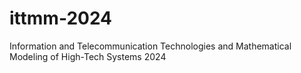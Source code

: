# ittmm-2024
Information and Telecommunication Technologies and Mathematical Modeling of High-Tech Systems 2024
